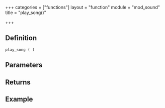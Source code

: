 +++
categories = ["functions"]
layout = "function"
module = "mod_sound"
title = "play_song()"

+++

## Definition

    play_song ( )

## Parameters

## Returns

## Example
